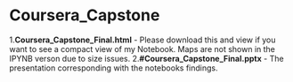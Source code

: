 # Coursera_Capstone
1.**Coursera_Capstone_Final.html** - Please download this and view if you want to see a compact view of my Notebook. Maps are not shown in the IPYNB verson due to size issues.
2.**#Coursera_Capstone_Final.pptx** - The presentation corresponding with the notebooks findings.
